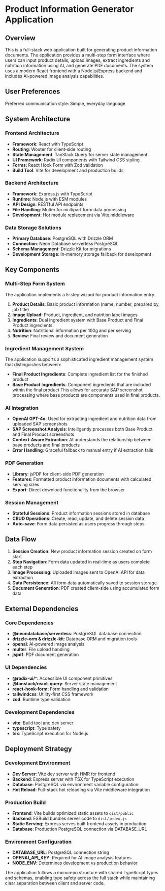 # Product Information Generator Application

## Overview

This is a full-stack web application built for generating product information documents. The application provides a multi-step form interface where users can input product details, upload images, extract ingredients and nutrition information using AI, and generate PDF documents. The system uses a modern React frontend with a Node.js/Express backend and includes AI-powered image analysis capabilities.

## User Preferences

Preferred communication style: Simple, everyday language.

## System Architecture

### Frontend Architecture
- **Framework**: React with TypeScript
- **Routing**: Wouter for client-side routing
- **State Management**: TanStack Query for server state management
- **UI Framework**: Radix UI components with Tailwind CSS styling
- **Forms**: React Hook Form with Zod validation
- **Build Tool**: Vite for development and production builds

### Backend Architecture
- **Framework**: Express.js with TypeScript
- **Runtime**: Node.js with ESM modules
- **API Design**: RESTful API endpoints
- **File Handling**: Multer for multipart form data processing
- **Development**: Hot module replacement via Vite middleware

### Data Storage Solutions
- **Primary Database**: PostgreSQL with Drizzle ORM
- **Connection**: Neon Database serverless PostgreSQL
- **Schema Management**: Drizzle Kit for migrations
- **Development Storage**: In-memory storage fallback for development

## Key Components

### Multi-Step Form System
The application implements a 5-step wizard for product information entry:
1. **Product Details**: Basic product information (name, number, prepared by, job title)
2. **Image Upload**: Product, ingredient, and nutrition label images
3. **Ingredients**: Dual ingredient system with Base Product and Final Product ingredients
4. **Nutrition**: Nutritional information per 100g and per serving
5. **Review**: Final review and document generation

### Ingredient Management System
The application supports a sophisticated ingredient management system that distinguishes between:
- **Final Product Ingredients**: Complete ingredient list for the finished product
- **Base Product Ingredients**: Component ingredients that are included within the final product
This allows for accurate SAP screenshot processing where base products are components used in final products.

### AI Integration
- **OpenAI GPT-4o**: Used for extracting ingredient and nutrition data from uploaded SAP screenshots
- **SAP Screenshot Analysis**: Intelligently processes both Base Product and Final Product screenshots
- **Context-Aware Extraction**: AI understands the relationship between base products and final products
- **Error Handling**: Graceful fallback to manual entry if AI extraction fails

### PDF Generation
- **Library**: jsPDF for client-side PDF generation
- **Features**: Formatted product information documents with calculated serving sizes
- **Export**: Direct download functionality from the browser

### Session Management
- **Stateful Sessions**: Product information sessions stored in database
- **CRUD Operations**: Create, read, update, and delete session data
- **Auto-save**: Form data persisted as users progress through steps

## Data Flow

1. **Session Creation**: New product information session created on form start
2. **Step Navigation**: Form data updated in real-time as users complete each step
3. **Image Processing**: Uploaded images sent to OpenAI API for data extraction
4. **Data Persistence**: All form data automatically saved to session storage
5. **Document Generation**: PDF created client-side using accumulated form data

## External Dependencies

### Core Dependencies
- **@neondatabase/serverless**: PostgreSQL database connection
- **drizzle-orm & drizzle-kit**: Database ORM and migration tools
- **openai**: AI-powered image analysis
- **multer**: File upload handling
- **jspdf**: PDF document generation

### UI Dependencies
- **@radix-ui/***: Accessible UI component primitives
- **@tanstack/react-query**: Server state management
- **react-hook-form**: Form handling and validation
- **tailwindcss**: Utility-first CSS framework
- **zod**: Runtime type validation

### Development Dependencies
- **vite**: Build tool and dev server
- **typescript**: Type safety
- **tsx**: TypeScript execution for Node.js

## Deployment Strategy

### Development Environment
- **Dev Server**: Vite dev server with HMR for frontend
- **Backend**: Express server with TSX for TypeScript execution
- **Database**: PostgreSQL via environment variable configuration
- **Hot Reload**: Full-stack hot reloading via Vite middleware integration

### Production Build
- **Frontend**: Vite builds optimized static assets to `dist/public`
- **Backend**: ESBuild bundles server code to `dist/index.js`
- **Static Serving**: Express serves built frontend assets in production
- **Database**: Production PostgreSQL connection via DATABASE_URL

### Environment Configuration
- **DATABASE_URL**: PostgreSQL connection string
- **OPENAI_API_KEY**: Required for AI image analysis features
- **NODE_ENV**: Determines development vs production behavior

The application follows a monorepo structure with shared TypeScript types and schemas, enabling type safety across the full stack while maintaining clear separation between client and server code.
